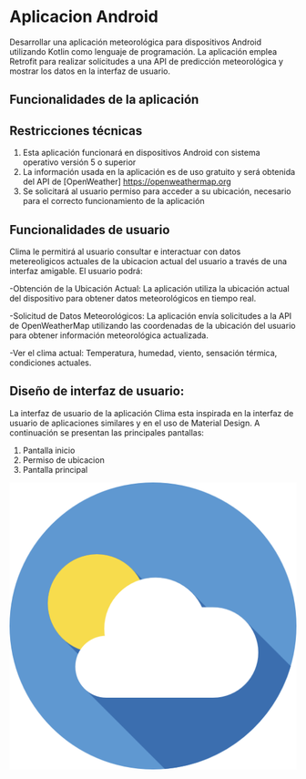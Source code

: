 
# Aplicacion Android

Desarrollar una aplicación meteorológica para dispositivos Android utilizando Kotlin como lenguaje de programación. 
La aplicación emplea Retrofit para realizar solicitudes a una API de predicción meteorológica y mostrar los datos en la interfaz de usuario.

## Funcionalidades de la aplicación

## Restricciones técnicas
1. Esta aplicación funcionará en dispositivos Android con sistema operativo versión 5 o superior
2. La información usada en la aplicación es de uso gratuito y será obtenida del API de [OpenWeather] https://openweathermap.org
3. Se solicitará al usuario permiso para acceder a su ubicación, necesario para el correcto funcionamiento de la aplicación

## Funcionalidades de usuario
Clima le permitirá al usuario consultar e interactuar con datos metereoligicos actuales de la ubicacion actual del usuario a través de una interfaz amigable. El usuario podrá:


-Obtención de la Ubicación Actual:
La aplicación utiliza la ubicación actual del dispositivo para obtener datos meteorológicos en tiempo real.

-Solicitud de Datos Meteorológicos:
La aplicación envía solicitudes a la API de OpenWeatherMap utilizando las coordenadas de la ubicación del usuario para obtener información meteorológica actualizada.

-Ver el clima actual: 
Temperatura, humedad, viento, sensación térmica, condiciones actuales.


## Diseño de interfaz de usuario:

La interfaz de usuario de la aplicación Clima esta inspirada en la interfaz de usuario de aplicaciones similares y en el uso de Material Design.
A continuación se presentan las principales pantallas:

1. Pantalla inicio
2. Permiso de ubicacion
3. Pantalla principal



![Pantalla de inicio](imagenes/clima_icono.png)